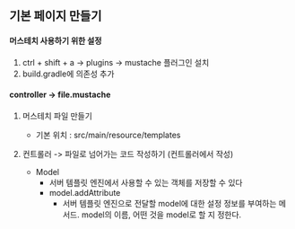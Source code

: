 ## 기본 페이지 만들기

#### 머스테치 사용하기 위한 설정

1. ctrl + shift + a -> plugins -> mustache 플러그인 설치
2. build.gradle에 의존성 추가



#### controller -> file.mustache

1. 머스테치 파일 만들기

   - 기본 위치 : src/main/resource/templates

   

2. 컨트롤러 -> 파일로 넘어가는 코드 작성하기 (컨트롤러에서 작성)

   - Model
     - 서버 템플릿 엔진에서 사용할 수 있는 객체를 저장할 수 있다
     - model.addAttribute
       - 서버 템플릿 엔진으로 전달할 model에 대한 설정 정보를 부여하는 메서드. model의 이름, 어떤 것을 model로 할 지 정한다.

